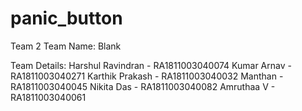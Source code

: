 # panic_button
Team 2
Team Name: Blank


Team Details:
Harshul Ravindran - RA1811003040074
Kumar Arnav - RA1811003040271
Karthik Prakash - RA1811003040032
Manthan - RA1811003040045
Nikita Das - RA1811003040082
Amruthaa V - RA1811003040061

